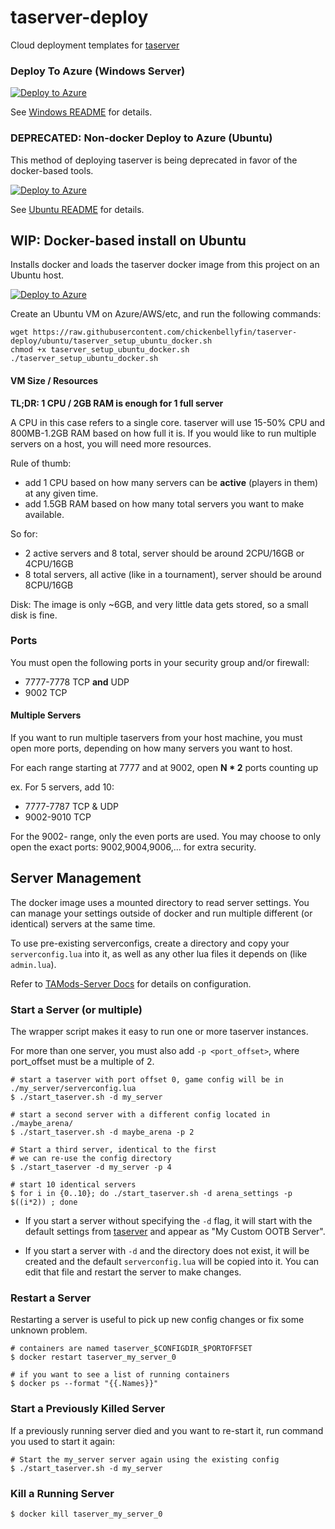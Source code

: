 # taserver-deploy
Cloud deployment templates for [taserver](https://github.com/Griffon26/taserver)

### Deploy To Azure (Windows Server)

[![Deploy to Azure](https://aka.ms/deploytoazurebutton)](https://portal.azure.com/#create/Microsoft.Template/uri/https://raw.githubusercontent.com/chickenbellyfin/taserver-deploy/docker/windows/azuredeploy.json)

See [Windows README](/windows/README.md) for details.


### DEPRECATED: Non-docker Deploy to Azure (Ubuntu)
This method of deploying taserver is being deprecated in favor of the docker-based tools.

[![Deploy to Azure](https://aka.ms/deploytoazurebutton)](https://portal.azure.com/#create/Microsoft.Template/uri/https%3A%2F%2Fraw.githubusercontent.com%2Fchickenbellyfin%2Ftaserver-deploy%2Fdocker%2Fubuntu%2Fazuredeploy.json)

See [Ubuntu README](/ubuntu/README.md) for details.


## WIP: Docker-based install on Ubuntu
Installs docker and loads the taserver docker image from this project on an Ubuntu host.

[![Deploy to Azure](https://aka.ms/deploytoazurebutton)](https://portal.azure.com/#create/Microsoft.Template/uri/https%3A%2F%2Fraw.githubusercontent.com%2Fchickenbellyfin%2Ftaserver-deploy%2Fdocker%2Fdocker%2Fazuredeploy.json)

Create an Ubuntu VM on Azure/AWS/etc, and run the following commands:
```
wget https://raw.githubusercontent.com/chickenbellyfin/taserver-deploy/ubuntu/taserver_setup_ubuntu_docker.sh
chmod +x taserver_setup_ubuntu_docker.sh
./taserver_setup_ubuntu_docker.sh
```

#### VM Size / Resources
**TL;DR: 1 CPU / 2GB RAM is enough for 1 full server**

A CPU in this case refers to a single core. taserver will use 15-50% CPU and 800MB-1.2GB RAM based on how full it is. If you would like to run multiple servers on a host, you will need more resources. 

Rule of thumb:
- add 1 CPU based on how many servers can be **active** (players in them) at any given time.
- add 1.5GB RAM based on how many total servers you want to make available.

So for:
- 2 active servers and 8 total, server should be around 2CPU/16GB or 4CPU/16GB
- 8 total servers, all active (like in a tournament), server should be around 8CPU/16GB 


Disk: The image is only ~6GB, and very little data gets stored, so a small disk is fine.

### Ports
You must open the following ports in your security group and/or firewall:
- 7777-7778 TCP **and** UDP
- 9002 TCP

#### Multiple Servers
If you want to run multiple taservers from your host machine, you must open more ports, depending on how many servers you want to host.

For each range starting at 7777 and at 9002, open **N * 2** ports counting up

ex. For 5 servers, add 10:
- 7777-7787 TCP & UDP
- 9002-9010 TCP

For the 9002- range, only the even ports are used. You may choose to only open the exact ports: 9002,9004,9006,... for extra security.

## Server Management
The docker image uses a mounted directory to read server settings. You can manage your settings outside of docker and run multiple different (or identical) servers at the same time.

To use pre-existing serverconfigs, create a directory and copy your `serverconfig.lua` into it, as well as any other lua files it depends on (like `admin.lua`).

Refer to [TAMods-Server Docs](https://www.tamods.org/docs/doc_srv_api_overview.html) for details on configuration.

### Start a Server (or multiple)
The wrapper script makes it easy to run one or more taserver instances.

For more than one server, you must also add `-p <port_offset>`, where port_offset must be a multiple of 2.

```
# start a taserver with port offset 0, game config will be in ./my_server/serverconfig.lua
$ ./start_taserver.sh -d my_server

# start a second server with a different config located in ./maybe_arena/
$ ./start_taserver.sh -d maybe_arena -p 2

# Start a third server, identical to the first
# we can re-use the config directory
$ ./start_taserver -d my_server -p 4

# start 10 identical servers
$ for i in {0..10}; do ./start_taserver.sh -d arena_settings -p $((i*2)) ; done
```

- If you start a server without specifying the `-d` flag, it will start with the default settings from [taserver](https://github.com/Griffon26/taserver/tree/master/data/gamesettings/ootb) and appear as "My Custom OOTB Server".

- If you start a server with `-d` and the directory does not exist, it will be created and the default `serverconfig.lua` will be copied into it. You can edit that file and restart the server to make changes.
 
### Restart a Server
Restarting a server is useful to pick up new config changes or fix some unknown problem.
```
# containers are named taserver_$CONFIGDIR_$PORTOFFSET
$ docker restart taserver_my_server_0

# if you want to see a list of running containers
$ docker ps --format "{{.Names}}"
```

### Start a Previously Killed Server
If a previously running server died and you want to re-start it, run command you used to start it again:
```
# Start the my_server server again using the existing config
$ ./start_taserver.sh -d my_server
```

### Kill a Running Server
```
$ docker kill taserver_my_server_0
```
